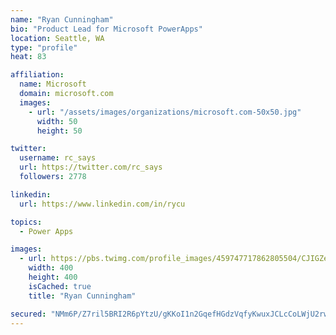 ```yaml
---
name: "Ryan Cunningham"
bio: "Product Lead for Microsoft PowerApps"
location: Seattle, WA
type: "profile"
heat: 83

affiliation:
  name: Microsoft
  domain: microsoft.com
  images:
    - url: "/assets/images/organizations/microsoft.com-50x50.jpg"
      width: 50
      height: 50

twitter:
  username: rc_says
  url: https://twitter.com/rc_says
  followers: 2778

linkedin:
  url: https://www.linkedin.com/in/rycu

topics:
  - Power Apps

images:
  - url: https://pbs.twimg.com/profile_images/459747717862805504/CJIGZejd_400x400.png
    width: 400
    height: 400
    isCached: true
    title: "Ryan Cunningham"

secured: "NMm6P/Z7ril5BRI2R6pYtzU/gKKoI1n2GqefHGdzVqfyKwuxJCLcCoLWjU2rwL0f0porjVfCAoGY/s+M5Nb7Eqytp6leJdeNmt8chmJLoVEdTVxt3rmteklqkbpooK6rA0FEdnHM8wMBqENLlE7v2mG7yRbny2JuDwG3ffLviPk7PUTlhuOmpNH2Lc5zYmsHicedaSteKd1U76YiGJARLF1xjJ136jEOhqTSWpxTr7mtGFvmn3on7MFkAnKsThY9m6h1IE37LdwLbblQI+jWp8ukI20+uh7rRVwAV8do06tof7fq0Sq/xOZhdtKGi0NZW+cOj6CMBY7kmzx3CBn/2oWAM8FkXLGr6piz1LfTGLJ+DUGbMfrcp4hui4t/ctIpn/jZaUgBpBoGMcuBRjkGAEt031UBZSashqNSKg2XNxQ=;DK08OTFKJ5oOiovtsTzzbw=="
---
```


